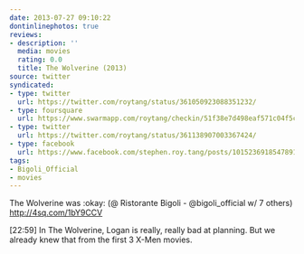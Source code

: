 ```yaml
---
date: 2013-07-27 09:10:22
dontinlinephotos: true
reviews:
- description: ''
  media: movies
  rating: 0.0
  title: The Wolverine (2013)
source: twitter
syndicated:
- type: twitter
  url: https://twitter.com/roytang/status/361050923088351232/
- type: foursquare
  url: https://www.swarmapp.com/roytang/checkin/51f38e7d498eaf571c04f5c8
- type: twitter
  url: https://twitter.com/roytang/status/361138907003367424/
- type: facebook
  url: https://www.facebook.com/stephen.roy.tang/posts/10152369185478912
tags:
- Bigoli_Official
- movies
---
```


The Wolverine was :okay: (@ Ristorante Bigoli - @bigoli_official w/ 7 others) http://4sq.com/1bY9CCV

<time>[22:59]</time> In The Wolverine, Logan is really, really bad at planning. But we already knew that from the first 3 X-Men movies.
